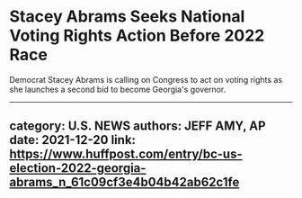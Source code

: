 # Stacey Abrams Seeks National Voting Rights Action Before 2022 Race

Democrat Stacey Abrams is calling on Congress to act on voting rights as she launches a second bid to become Georgia's governor.

---
category: U.S. NEWS
authors: JEFF AMY, AP
date: 2021-12-20
link: https://www.huffpost.com/entry/bc-us-election-2022-georgia-abrams_n_61c09cf3e4b04b42ab62c1fe
---

